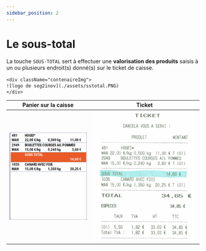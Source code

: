 ```yaml
---
sidebar_position: 2
---
```


# Le sous-total

La touche ```SOUS-TOTAL``` sert à effectuer une **valorisation des produits** saisis à un ou plusieurs endroit(s) donné(s) sur le ticket de caisse.

    <div className="contenaireImg">
    ![logo de seg2inov](./assets/sstotal.PNG)
    </div>

| Panier sur la caisse | Ticket |
|-----------|----|
| ![logo de seg2inov](./assets/tablesstotal.PNG) |  ![logo de seg2inov](./assets/ticketsstotal.PNG) | 